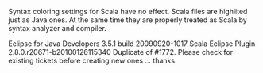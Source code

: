 Syntax coloring settings for Scala have no effect. Scala files are highlited just as Java ones. At the same time they are properly treated as Scala by syntax analyzer and compiler.

Eclipse for Java Developers 3.5.1 build 20090920-1017
Scala Eclipse Plugin 2.8.0.r20671-b20100126115340
Duplicate of #1772. Please check for existing tickets before creating new ones ... thanks.
